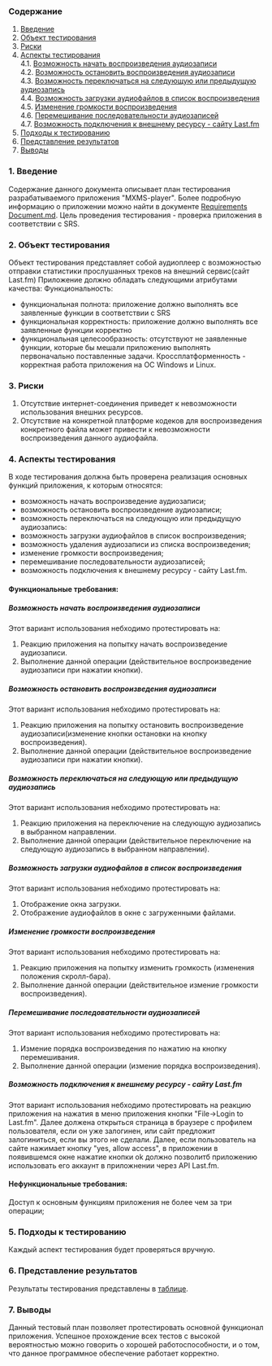 ### Содержание
  1. [Введение](#1)
  2. [Объект тестирования](#2)
  3. [Риски](#3)
  4. [Аспекты тестирования](#4)<br>
    4.1. [Возможность начать воспроизведения аудиозаписи](#001)<br>
    4.2. [Возможность остановить воспроизведения аудиозаписи](#002)<br>
    4.3. [Возможность переключаться на следующую или предыдущую аудиозапись](#003)<br>
    4.4. [Возможность загрузки аудиофайлов в список воспроизведения](#004)<br>
    4.5. [Изменение громкости воспроизведения](#005)<br>
    4.6. [Перемешивание последовательности аудиозаписей](#006)<br>
    4.7. [Возможность подключения к внешнему ресурсу - сайту Last.fm](#007)<br>
5. [Подходы к тестированию](#5)
6. [Представление результатов](#6)
7. [Выводы](#7)


<a name="1"></a>
### 1. Введение
  Содержание данного документа описывает план тестирования разрабатываемого приложения "MXMS-player". Более подробную информацию о приложении можно найти в документе [Requirements Document.md](https://github.com/vanosss/AudioscrobblerLastFm/blob/master/Documents/Requirements/Requirements%20Document.md). Цель проведения тестирования - проверка приложения в соответствии с SRS.

<a name="2"></a>
### 2. Объект тестирования
  Объект тестирования представляет собой аудиоплеер с возможностью отправки статистики прослушанных треков на внешний сервис(сайт Last.fm)
  Приложение должно обладать следующими атрибутами качества:
  	Функциональность:
+ функциональная полнота: приложение должно выполнять все заявленные функции в соответствии с SRS
+ функциональная корректность: приложение должно выполнять все заявленные функции корректно
+ функциональная целесообразность: отсутствуют не заявленные функции, которые бы мешали приложению выполнять первоначально поставленные задачи.
	Кроссплатформенность - корректная работа приложения на ОС Windows и Linux.

<a name="3"></a>
### 3. Риски
  1. Отсутствие интернет-соединения приведет к невозможности использования внешних ресурсов.
  2. Отсутствие на конкретной платформе кодеков для воспроизведения конкретного файла может привести к невозможности воспроизведения данного аудиофайла.


<a name="4"></a>
### 4. Аспекты тестирования
В ходе тестирования должна быть проверена реализация основных функций приложения, к которым относятся:
* возможность начать воспроизведение аудиозаписи;
* возможность остановить воспроизведение аудиозаписи;
* возможность переключаться на следующую или предыдущую аудиозапись:
* возможность загрузки аудиофайлов в список воспроизведения;
* возможность удаления аудиозаписи из списка воспроизведения;
* изменение громкости воспроизведения;
* перемешивание последовательности аудиозаписей;
* возможность подключения к внешнему ресурсу - сайту Last.fm.

#### Функциональные требования:

<a name="001"></a>
##### Возможность начать воспроизведения аудиозаписи
Этот вариант использования небходимо протестировать на:
1. Реакцию приложения на попытку начать воспроизведение аудиозаписи.
2. Выполнение данной операции (действительное воспроизведение аудиозаписи при нажатии кнопки).

<a name="002"></a>
##### Возможность остановить воспроизведения аудиозаписи
Этот вариант использования небходимо протестировать на:
1. Реакцию приложения на попытку остановить воспроизведение аудиозаписи(изменение кнопки остановки на кнопку воспроизведения).
2. Выполнение данной операции (действительное воспроизведение аудиозаписи при нажатии кнопки).

<a name="003"></a>
##### Возможность переключаться на следующую или предыдущую аудиозапись
Этот вариант использования небходимо протестировать на:
1. Реакцию приложения на переключение на следующую аудиозапись в выбранном направлении.
2. Выполнение данной операции (действительное переключение на следующую аудиозапись в выбранном направлении).

<a name="004"></a>
##### Возможность загрузки аудиофайлов в список воспроизведения
Этот вариант использования небходимо протестировать на:
1. Отображение окна загрузки.
2. Отображение аудиофайлов в окне с загруженными файлами.


<a name="005"></a>
##### Изменение громкости воспроизведения
Этот вариант использования небходимо протестировать на:
1. Реакцию приложения на попытку изменить громкость (изменения положения скролл-бара).
2. Выполнение данной операции (действительное измение громкости воспроизведения).

<a name="006"></a>
##### Перемешивание последовательности аудиозаписей
Этот вариант использования небходимо протестировать на:
1. Измение порядка воспроизведения по нажатию на кнопку перемешивания.
2. Выполнение данной операции (измение порядка воспроизведения).

<a name="007"></a>
##### Возможность подключения к внешнему ресурсу - сайту Last.fm
Этот вариант использования небходимо протестировать на реакцию приложения на нажатия в меню приложения кнопки "File->Login to Last.fm". Далее должена открыться страница в браузере с профилем пользователя, если он уже залогинен, или сайт предложит залогиниться, если вы этого не сделали. Далее, если пользователь на сайте нажимает кнопку "yes, allow access", в приложении в появившемся окне нажатие кнопки ok должно позволитб приложению использовать его аккаунт в приложнении через API Last.fm. 

#### Нефункциональные требования:
Доступ к основным функциям приложения не более чем за три операции;

<a name="5"></a>
### 5. Подходы к тестированию
Каждый аспект тестирования будет проверяться вручную.

<a name="6"></a>
### 6. Представление результатов
Результаты тестирования представлены в [таблице](https://github.com/vanosss/AudioscrobblerLastFm/blob/master/Testing/TestResults.md).

<a name="7"></a>
### 7. Выводы
Данный тестовый план позволяет протестировать основной функционал приложения. Успешное прохождение всех тестов с высокой вероятностью можно говорить о хорошей работоспособности, и о том, что данное программное обеспечение работает корректно.

